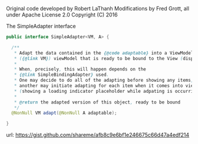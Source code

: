 Original code developed by Robert LaThanh
Modifications by Fred Grott, all under Apache License 2.0 Copyright (C) 2016


The SimpleAdapter interface


```java
public interface SimpleAdapter<VM, A> {

  /**
   * Adapt the data contained in the {@code adaptable} into a ViewModel
   * ({@link VM}) viewModel that is ready to be bound to the View (displayed).
   *
   * When, precisely, this will happen depends on the
   * {@link SimpleBindingAdapter} used.
   * One may decide to do all of the adapting before showing any items, while
   * another may initiate adapting for each item when it comes into view
   * (showing a loading indicator placeholder while adpating is occurring).
   *
   * @return the adapted version of this object, ready to be bound
   */
  @NonNull VM adapt(@NonNull A adaptable);

}

```

url: https://gist.github.com/shareme/afb8c9e6bf1e246675c66d47a4edf214
